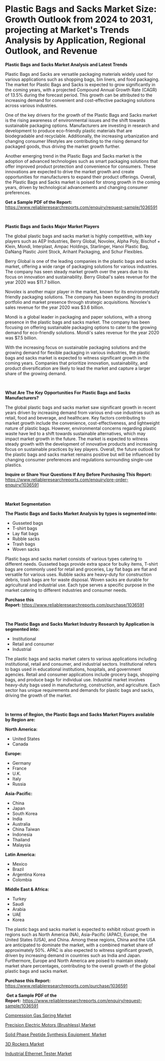 <p><h1>Plastic Bags and Sacks Market Size: Growth Outlook from 2024 to 2031, projecting at Market's Trends Analysis by Application, Regional Outlook, and Revenue</h1></p><p><strong>Plastic Bags and Sacks Market Analysis and Latest Trends</strong></p>
<p><p>Plastic Bags and Sacks are versatile packaging materials widely used for various applications such as shopping bags, bin liners, and food packaging. The market for Plastic Bags and Sacks is expected to grow significantly in the coming years, with a projected Compound Annual Growth Rate (CAGR) of 13.5% during the forecast period. This growth can be attributed to the increasing demand for convenient and cost-effective packaging solutions across various industries.</p><p>One of the key drivers for the growth of the Plastic Bags and Sacks market is the rising awareness of environmental issues and the shift towards sustainable packaging options. Manufacturers are investing in research and development to produce eco-friendly plastic materials that are biodegradable and recyclable. Additionally, the increasing urbanization and changing consumer lifestyles are contributing to the rising demand for packaged goods, thus driving the market growth further.</p><p>Another emerging trend in the Plastic Bags and Sacks market is the adoption of advanced technologies such as smart packaging solutions that offer improved product protection and convenience for consumers. These innovations are expected to drive the market growth and create opportunities for manufacturers to expand their product offerings. Overall, the Plastic Bags and Sacks market is poised for strong growth in the coming years, driven by technological advancements and changing consumer preferences.</p></p>
<p><strong>Get a Sample PDF of the Report:&nbsp;</strong> <a href="https://www.reliableresearchreports.com/enquiry/request-sample/1036591">https://www.reliableresearchreports.com/enquiry/request-sample/1036591</a></p>
<p>&nbsp;</p>
<p><strong>Plastic Bags and Sacks Major Market Players</strong></p>
<p><p>The global plastic bags and sacks market is highly competitive, with key players such as AEP Industries, Berry Global, Novolex, Alpha Poly, Bischof + Klein, Mondi, Interplast, Ampac Holdings, Starlinger, Hanoi Plastic Bag, DaNang Plastic Joint Stock, Arihant Packaging, and Schur Flexibles.</p><p>Berry Global is one of the leading companies in the plastic bags and sacks market, offering a wide range of packaging solutions for various industries. The company has seen steady market growth over the years due to its focus on innovation and sustainability. Berry Global's sales revenue for the year 2020 was $11.7 billion.</p><p>Novolex is another major player in the market, known for its environmentally friendly packaging solutions. The company has been expanding its product portfolio and market presence through strategic acquisitions. Novolex's sales revenue for the year 2020 was $3.6 billion.</p><p>Mondi is a global leader in packaging and paper solutions, with a strong presence in the plastic bags and sacks market. The company has been focusing on offering sustainable packaging options to cater to the growing demand for eco-friendly solutions. Mondi's sales revenue for the year 2020 was $7.5 billion.</p><p>With the increasing focus on sustainable packaging solutions and the growing demand for flexible packaging in various industries, the plastic bags and sacks market is expected to witness significant growth in the coming years. Companies that prioritize innovation, sustainability, and product diversification are likely to lead the market and capture a larger share of the growing demand.</p></p>
<p>&nbsp;</p>
<p><strong>What Are The Key Opportunities For Plastic Bags and Sacks Manufacturers?</strong></p>
<p><p>The global plastic bags and sacks market saw significant growth in recent years driven by increasing demand from various end-use industries such as retail, food and beverage, and healthcare. Key factors contributing to market growth include the convenience, cost-effectiveness, and lightweight nature of plastic bags. However, environmental concerns regarding plastic waste have led to a shift towards sustainable alternatives, which may impact market growth in the future. The market is expected to witness steady growth with the development of innovative products and increasing focus on sustainable practices by key players. Overall, the future outlook for the plastic bags and sacks market remains positive but will be influenced by changing consumer preferences and regulations surrounding single-use plastics.</p></p>
<p><strong>Inquire or Share Your Questions If Any Before Purchasing This Report:</strong> <a href="https://www.reliableresearchreports.com/enquiry/pre-order-enquiry/1036591">https://www.reliableresearchreports.com/enquiry/pre-order-enquiry/1036591</a></p>
<p>&nbsp;</p>
<p><strong>Market Segmentation</strong></p>
<p><strong>The Plastic Bags and Sacks Market Analysis by types is segmented into:</strong></p>
<p><ul><li>Gusseted bags</li><li>T-shirt bags</li><li>Lay flat bags</li><li>Rubble sacks</li><li>Trash bags</li><li>Woven sacks</li></ul></p>
<p><p>Plastic bags and sacks market consists of various types catering to different needs. Gusseted bags provide extra space for bulky items, T-shirt bags are commonly used for retail and groceries, Lay flat bags are flat and versatile for various uses. Rubble sacks are heavy-duty for construction debris, trash bags are for waste disposal. Woven sacks are durable for agricultural and industrial use. Each type serves a specific purpose in the market catering to different industries and consumer needs.</p></p>
<p><strong>Purchase this Report:&nbsp;</strong><a href="https://www.reliableresearchreports.com/purchase/1036591">https://www.reliableresearchreports.com/purchase/1036591</a></p>
<p>&nbsp;</p>
<p><strong>The Plastic Bags and Sacks Market Industry Research by Application is segmented into:</strong></p>
<p><ul><li>Institutional</li><li>Retail and consumer</li><li>Industrial</li></ul></p>
<p><p>The plastic bags and sacks market caters to various applications including institutional, retail and consumer, and industrial sectors. Institutional refers to bags used in educational institutions, hospitals, and government agencies. Retail and consumer applications include grocery bags, shopping bags, and produce bags for individual use. Industrial market involves heavy-duty bags used in manufacturing, construction, and agriculture. Each sector has unique requirements and demands for plastic bags and sacks, driving the growth of the market.</p></p>
<p>&nbsp;</p>
<p><strong>In terms of Region, the Plastic Bags and Sacks Market Players available by Region are:</strong></p>
<p>
    <p> <strong> North America: </strong>
        <ul>
            <li>United States</li>
            <li>Canada</li>
        </ul>
        </p> 
    <p> <strong> Europe: </strong>
        <ul>
            <li>Germany</li>
            <li>France</li>
            <li>U.K.</li>
            <li>Italy</li>
            <li>Russia</li>
        </ul>
        </p> 
    <p> <strong> Asia-Pacific: </strong>
        <ul>
            <li>China</li>
            <li>Japan</li>
            <li>South Korea</li>
            <li>India</li>
            <li>Australia</li>
            <li>China Taiwan</li>
            <li>Indonesia</li>
            <li>Thailand</li>
            <li>Malaysia</li>
        </ul>
        </p> 
    <p> <strong> Latin America: </strong>
        <ul>
            <li>Mexico</li>
            <li>Brazil</li>
            <li>Argentina Korea</li>
            <li>Colombia</li>
        </ul>
        </p> 
    <p> <strong> Middle East & Africa: </strong>
        <ul>
            <li>Turkey</li>
            <li>Saudi</li>
            <li>Arabia</li>
            <li>UAE</li>
            <li>Korea</li>
        </ul>
    </p>
    </p>
<p><p>The plastic bags and sacks market is expected to exhibit robust growth in regions such as North America (NA), Asia-Pacific (APAC), Europe, the United States (USA), and China. Among these regions, China and the USA are anticipated to dominate the market, with a combined market share of approximately 50%. APAC is also expected to witness significant growth, driven by increasing demand in countries such as India and Japan. Furthermore, Europe and North America are poised to maintain steady market share percentages, contributing to the overall growth of the global plastic bags and sacks market.</p></p>
<p><strong>Purchase this Report: </strong><a href="https://www.reliableresearchreports.com/purchase/1036591">https://www.reliableresearchreports.com/purchase/1036591</a></p>
<p>&nbsp;<strong>Get a Sample PDF of the Report:&nbsp;&nbsp;</strong><a href="https://www.reliableresearchreports.com/enquiry/request-sample/1036591">https://www.reliableresearchreports.com/enquiry/request-sample/1036591</a></p>
<p><strong></strong></p>
<p><p><a href="https://medium.com/p/222f92f9a9f7/edit">Compression Gas Spring Market</a></p><p><a href="https://github.com/sonuprakash1/Market-Research-Report-List-1/blob/main/precision-electric-motors-brushless-market.md">Precision Electric Motors (Brushless) Market</a></p><p><a href="https://medium.com/p/b56f9454bfb9/edit">Solid Phase Peptide Synthesis Equipment  Market</a></p><p><a href="https://medium.com/p/c2612918f88f/edit">3D Rockers Market</a></p><p><a href="https://medium.com/p/bc1ca01d4e48/edit">Industrial Ethernet Tester Market</a></p></p>
